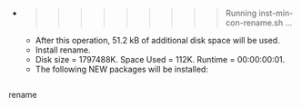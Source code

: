 * >>>>>>>>> Running inst-min-con-rename.sh ...
  * After this operation, 51.2 kB of additional disk space will be used.
  * Install rename.
  * Disk size = 1797488K. Space Used = 112K. Runtime = 00:00:00:01.
  * The following NEW packages will be installed:
  ```bash
rename
  ```
